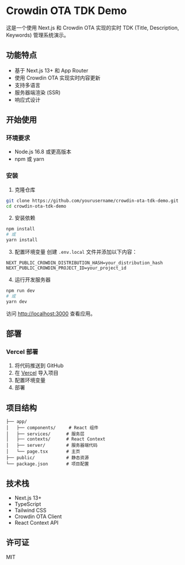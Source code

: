 # Crowdin OTA TDK Demo

这是一个使用 Next.js 和 Crowdin OTA 实现的实时 TDK (Title, Description, Keywords) 管理系统演示。

## 功能特点

- 基于 Next.js 13+ 和 App Router
- 使用 Crowdin OTA 实现实时内容更新
- 支持多语言
- 服务器端渲染 (SSR)
- 响应式设计

## 开始使用

### 环境要求

- Node.js 16.8 或更高版本
- npm 或 yarn

### 安装

1. 克隆仓库
```bash
git clone https://github.com/yourusername/crowdin-ota-tdk-demo.git
cd crowdin-ota-tdk-demo
```

2. 安装依赖
```bash
npm install
# 或
yarn install
```

3. 配置环境变量
创建 `.env.local` 文件并添加以下内容：
```env
NEXT_PUBLIC_CROWDIN_DISTRIBUTION_HASH=your_distribution_hash
NEXT_PUBLIC_CROWDIN_PROJECT_ID=your_project_id
```

4. 运行开发服务器
```bash
npm run dev
# 或
yarn dev
```

访问 [http://localhost:3000](http://localhost:3000) 查看应用。

## 部署

### Vercel 部署

1. 将代码推送到 GitHub
2. 在 [Vercel](https://vercel.com) 导入项目
3. 配置环境变量
4. 部署

## 项目结构

```
├── app/
│   ├── components/     # React 组件
│   ├── services/      # 服务层
│   ├── contexts/      # React Context
│   ├── server/        # 服务器端代码
│   └── page.tsx       # 主页
├── public/            # 静态资源
└── package.json       # 项目配置
```

## 技术栈

- Next.js 13+
- TypeScript
- Tailwind CSS
- Crowdin OTA Client
- React Context API

## 许可证

MIT
